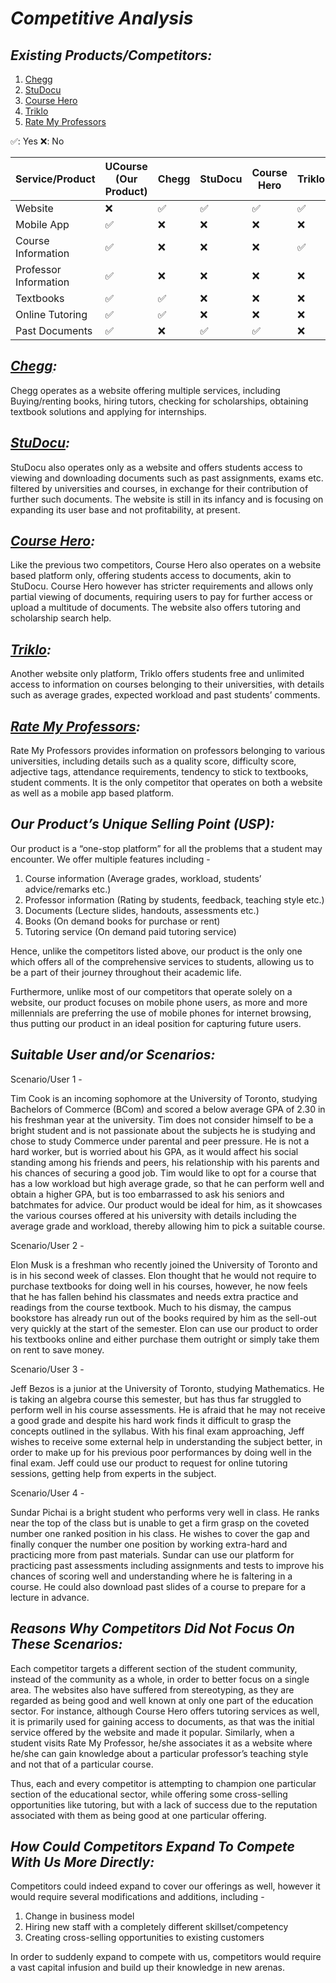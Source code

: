 # **_Competitive Analysis_**

## **_Existing Products/Competitors:_**

1. [Chegg](https://www.chegg.com)
2. [StuDocu](https://www.studocu.com)
3. [Course Hero](https://www.coursehero.com)
4. [Triklo](https://triklo.com)
5. [Rate My Professors](https://www.ratemyprofessors.com)

✅: Yes
❌: No

|Service/Product|**UCourse<br>(Our Product)**|**Chegg**|**StuDocu**|**Course Hero**|**Triklo**|**Rate My Professors**|
|---------------|-----------|---------|-----------|---------------|----------|----------------------|
|Website|❌|✅|✅|✅|✅|✅|
|Mobile App|✅|❌|❌|❌|❌|✅|
|Course Information|✅|❌|❌|❌|✅|❌|
|Professor Information|✅|❌|❌|❌|❌|✅|
|Textbooks|✅|✅|❌|❌|❌|❌|
|Online Tutoring|✅|✅|❌|❌|❌|❌|
|Past Documents|✅|❌|✅|✅|❌|❌|

## **_[Chegg](https://www.chegg.com):_**

Chegg operates as a website offering multiple services, including Buying/renting books, hiring tutors, checking for scholarships, obtaining textbook solutions and applying for internships.

## **_[StuDocu](https://www.studocu.com):_**

StuDocu also operates only as a website and offers students access to viewing and downloading documents such as past assignments, exams etc. filtered by universities and courses, in exchange for their contribution of further such documents. The website is still in its infancy and is focusing on expanding its user base and not profitability, at present.

## **_[Course Hero](https://www.coursehero.com):_**

Like the previous two competitors, Course Hero also operates on a website based platform only, offering students access to documents, akin to StuDocu. Course Hero however has stricter requirements and allows only partial viewing of documents, requiring users to pay for further access or upload a multitude of documents. The website also offers tutoring and scholarship search help.

## **_[Triklo](https://triklo.com):_**

Another website only platform, Triklo offers students free and unlimited access to information on courses belonging to their universities, with details such as average grades, expected workload and past students’ comments.

## **_[Rate My Professors](https://www.ratemyprofessors.com):_**

Rate My Professors provides information on professors belonging to various universities, including details such as a quality score, difficulty score, adjective tags, attendance requirements, tendency to stick to textbooks, student comments. It is the only competitor that operates on both a website as well as a mobile app based platform.

## **_Our Product’s Unique Selling Point (USP):_**

Our product is a “one-stop platform” for all the problems that a student may encounter.
We offer multiple features including -

1. Course information (Average grades, workload, students’ advice/remarks etc.)
2. Professor information (Rating by students, feedback, teaching style etc.)
3. Documents (Lecture slides, handouts, assessments etc.)
4. Books (On demand books for purchase or rent)
5. Tutoring service (On demand paid tutoring service)

Hence, unlike the competitors listed above, our product is the only one which offers all of the comprehensive services to students, allowing us to be a part of their journey throughout their academic life.

Furthermore, unlike most of our competitors that operate solely on a website, our product focuses on mobile phone users, as more and more millennials are preferring the use of mobile phones for internet browsing, thus putting our product in an ideal position for capturing future users.

## **_Suitable User and/or Scenarios:_**

Scenario/User 1 -

Tim Cook is an incoming sophomore at the University of Toronto, studying Bachelors of Commerce (BCom) and scored a below average GPA of 2.30 in his freshman year at the university. Tim does not consider himself to be a bright student and is not passionate about the subjects he is studying and chose to study Commerce under parental and peer pressure. He is not a hard worker, but is worried about his GPA, as it would affect his social standing among his friends and peers, his relationship with his parents and his chances of securing a good job. Tim would like to opt for a course that has a low workload but high average grade, so that he can perform well and obtain a higher GPA, but is too embarrassed to ask his seniors and batchmates for advice. Our product would be ideal for him, as it showcases the various courses offered at his university with details including the average grade and workload, thereby allowing him to pick a suitable course.

Scenario/User 2 -

Elon Musk is a freshman who recently joined the University of Toronto and is in his second week of classes. Elon thought that he would not require to purchase textbooks for doing well in his courses, however, he now feels that he has fallen behind his classmates and needs extra practice and readings from the course textbook. Much to his dismay, the campus bookstore has already run out of the books required by him as the sell-out very quickly at the start of the semester. Elon can use our product to order his textbooks online and either purchase them outright or simply take them on rent to save money.

Scenario/User 3 -

Jeff Bezos is a junior at the University of Toronto, studying Mathematics. He is taking an algebra course this semester, but has thus far struggled to perform well in his course assessments. He is afraid that he may not receive a good grade and despite his hard work finds it difficult to grasp the concepts outlined in the syllabus. With his final exam approaching, Jeff wishes to receive some external help in understanding the subject better, in order to make up for his previous poor performances by doing well in the final exam. Jeff could use our product to request for online tutoring sessions, getting help from experts in the subject.

Scenario/User 4 -

Sundar Pichai is a bright student who performs very well in class. He ranks near the top of the class but is unable to get a firm grasp on the coveted number one ranked position in his class. He wishes to cover the gap and finally conquer the number one position by working extra-hard and practicing more from past materials. Sundar can use our platform for practicing past assessments including assignments and tests to improve his chances of scoring well and understanding where he is faltering in a course. He could also download past slides of a course to prepare for a lecture in advance.

## **_Reasons Why Competitors Did Not Focus On These Scenarios:_**

Each competitor targets a different section of the student community, instead of the community as a whole, in order to better focus on a single area. The websites also have suffered from stereotyping, as they are regarded as being good and well known at only one part of the education sector. For instance, although Course Hero offers tutoring services as well, it is primarily used for gaining access to documents, as that was the initial service offered by the website and made it popular. Similarly, when a student visits Rate My Professor, he/she associates it as a website where he/she can gain knowledge about a particular professor’s teaching style and not that of a particular course.

Thus, each and every competitor is attempting to champion one particular section of the educational sector, while offering some cross-selling opportunities like tutoring, but with a lack of success due to the reputation associated with them as being good at one particular offering.

## **_How Could Competitors Expand To Compete With Us More Directly:_**

Competitors could indeed expand to cover our offerings as well, however it would require several modifications and additions, including -

1. Change in business model
2. Hiring new staff with a completely different skillset/competency
3. Creating cross-selling opportunities to existing customers

In order to suddenly expand to compete with us, competitors would require a vast capital infusion and build up their knowledge in new arenas.
